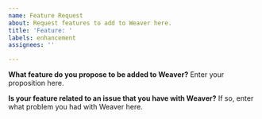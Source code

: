 ```yaml
---
name: Feature Request
about: Request features to add to Weaver here.
title: 'Feature: '
labels: enhancement
assignees: ''

---
```


**What feature do you propose to be added to Weaver?**
Enter your proposition here.

**Is your feature related to an issue that you have with Weaver?**
If so, enter what problem you had with Weaver here.
